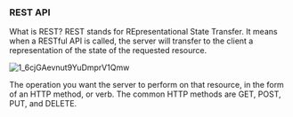 ### REST API

What is REST?
REST stands for REpresentational State Transfer.
It means when a RESTful API is called, the server will transfer to the client a representation of the state of the requested resource.

![1_6cjGAevnut9YuDmprV1Qmw](https://user-images.githubusercontent.com/55698308/142869490-606de6f4-758c-44a0-ba44-d6070481d1b5.jpeg)

The operation you want the server to perform on that resource, in the form of an HTTP method, or verb. The common HTTP methods are GET, POST, PUT, and DELETE.


